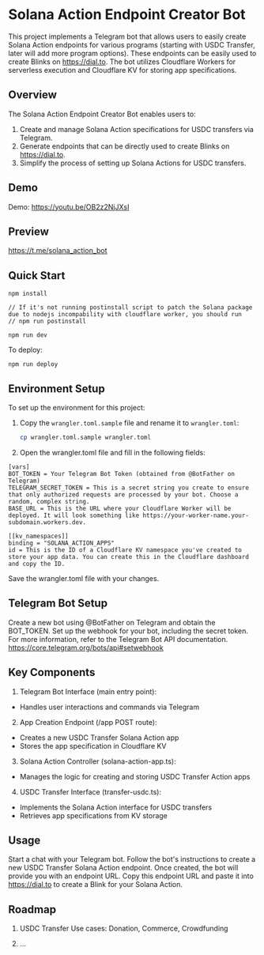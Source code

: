 # Solana Action Endpoint Creator Bot

This project implements a Telegram bot that allows users to easily create Solana Action endpoints for various programs (starting with USDC Transfer, later will add more program options).
These endpoints can be easily used to create Blinks on https://dial.to. The bot utilizes Cloudflare Workers for serverless execution and Cloudflare KV for storing app specifications.

## Overview

The Solana Action Endpoint Creator Bot enables users to:
1. Create and manage Solana Action specifications for USDC transfers via Telegram.
2. Generate endpoints that can be directly used to create Blinks on https://dial.to.
3. Simplify the process of setting up Solana Actions for USDC transfers.


## Demo

Demo: https://youtu.be/OB2z2NjJXsI 

## Preview

https://t.me/solana_action_bot 

## Quick Start

```
npm install

// If it's not running postinstall script to patch the Solana package due to nodejs incompability with cloudflare worker, you should run
// npm run postinstall

npm run dev
```

To deploy:
```
npm run deploy
```

## Environment Setup

To set up the environment for this project:

1. Copy the `wrangler.toml.sample` file and rename it to `wrangler.toml`:

   ```bash
   cp wrangler.toml.sample wrangler.toml
   ```

2. Open the wrangler.toml file and fill in the following fields:

```
[vars]
BOT_TOKEN = Your Telegram Bot Token (obtained from @BotFather on Telegram)
TELEGRAM_SECRET_TOKEN = This is a secret string you create to ensure that only authorized requests are processed by your bot. Choose a random, complex string.
BASE_URL = This is the URL where your Cloudflare Worker will be deployed. It will look something like https://your-worker-name.your-subdomain.workers.dev.

[[kv_namespaces]]
binding = "SOLANA_ACTION_APPS"
id = This is the ID of a Cloudflare KV namespace you've created to store your app data. You can create this in the Cloudflare dashboard and copy the ID.
```

Save the wrangler.toml file with your changes.


## Telegram Bot Setup
Create a new bot using @BotFather on Telegram and obtain the BOT_TOKEN.
Set up the webhook for your bot, including the secret token.
For more information, refer to the Telegram Bot API documentation.
https://core.telegram.org/bots/api#setwebhook

## Key Components
1. Telegram Bot Interface (main entry point):
  - Handles user interactions and commands via Telegram

2. App Creation Endpoint (/app POST route):
  - Creates a new USDC Transfer Solana Action app
  - Stores the app specification in Cloudflare KV

3. Solana Action Controller (solana-action-app.ts):
  - Manages the logic for creating and storing USDC Transfer Action apps

4. USDC Transfer Interface (transfer-usdc.ts):
  - Implements the Solana Action interface for USDC transfers
  - Retrieves app specifications from KV storage

## Usage
Start a chat with your Telegram bot.
Follow the bot's instructions to create a new USDC Transfer Solana Action endpoint.
Once created, the bot will provide you with an endpoint URL.
Copy this endpoint URL and paste it into https://dial.to to create a Blink for your Solana Action.


## Roadmap

1. USDC Transfer
Use cases: Donation, Commerce, Crowdfunding

2. ...